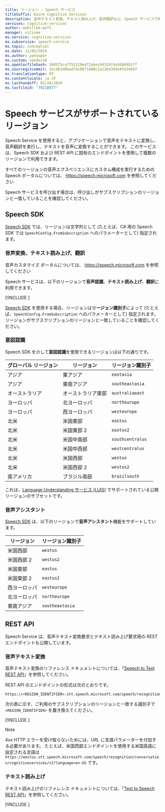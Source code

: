 ```yaml
---
title: リージョン - Speech サービス
titleSuffix: Azure Cognitive Services
description: 音声テキスト変換、テキスト読み上げ、音声翻訳など、Speech サービスで利用可能なリージョンとエンドポイントのリスト。
services: cognitive-services
author: mahilleb-msft
manager: nitinme
ms.service: cognitive-services
ms.subservice: speech-service
ms.topic: conceptual
ms.date: 11/05/2019
ms.author: panosper
ms.custom: seodec18
ms.openlocfilehash: 560575ca7f51218e472abecb4319f4a3db69b1ff
ms.sourcegitcommit: 2ec4b3d0bad7dc0071400c2a2264399e4fe34897
ms.translationtype: HT
ms.contentlocale: ja-JP
ms.lasthandoff: 03/28/2020
ms.locfileid: "79218977"
---
```

# <a name="speech-service-supported-regions"></a>Speech サービスがサポートされているリージョン

Speech Service を使用すると、アプリケーションで音声をテキストに変換し、音声翻訳を実行し、テキストを音声に変換することができます。 このサービスは、Speech SDK および REST API に固有のエンドポイントを使用して複数のリージョンで利用できます。

すべてのリージョンの音声エクスペリエンスにカスタム構成を実行するための Speech ポータルについては、 https://speech.microsoft.com を参照してください

Speech サービスを呼び出す場合は、呼び出しがサブスクリプションのリージョンと一致していることを確認してください。

## <a name="speech-sdk"></a>Speech SDK

[Speech SDK](speech-sdk.md) では、リージョンは文字列として (たとえば、C# 用の Speech SDK では `SpeechConfig.FromSubscription` へのパラメーターとして) 指定されます。

### <a name="speech-to-text-text-to-speech-and-translation"></a>音声変換、テキスト読み上げ、翻訳

音声カスタマイズ ポータルについては、 https://speech.microsoft.com を参照してください

Speech サービスは、以下のリージョンで**音声認識**、**テキスト読み上げ**、**翻訳**に利用できます。

[!INCLUDE [](../../../includes/cognitive-services-speech-service-region-identifier.md)]

[Speech SDK](speech-sdk.md) を使用する場合、リージョンは**リージョン識別子**によって (たとえば、`SpeechConfig.FromSubscription` へのパラメーターとして) 指定されます。 リージョンがサブスクリプションのリージョンと一致していることを確認してください。

### <a name="intent-recognition"></a>意図認識

Speech SDK を介して**意図認識**を使用できるリージョンは以下の通りです。

| グローバル リージョン | リージョン           | リージョン識別子 |
| ------------- | ---------------- | -------------------- |
| アジア          | 東アジア        | `eastasia`           |
| アジア          | 東南アジア   | `southeastasia`      |
| オーストラリア     | オーストラリア東部   | `australiaeast`      |
| ヨーロッパ        | 北ヨーロッパ     | `northeurope`        |
| ヨーロッパ        | 西ヨーロッパ      | `westeurope`         |
| 北米 | 米国東部          | `eastus`             |
| 北米 | 米国東部 2        | `eastus2`            |
| 北米 | 米国中南部 | `southcentralus`     |
| 北米 | 米国中西部  | `westcentralus`      |
| 北米 | 米国西部          | `westus`             |
| 北米 | 米国西部 2        | `westus2`            |
| 南アメリカ | ブラジル南部     | `brazilsouth`        |

これは、[Language Understanding サービス (LUIS)](/azure/cognitive-services/luis/luis-reference-regions) でサポートされている公開リージョンのサブセットです。

### <a name="voice-assistants"></a>音声アシスタント

[Speech SDK](speech-sdk.md) は、以下のリージョンで**音声アシスタント**機能をサポートしています。

| リージョン         | リージョン識別子 |
| -------------- | -------------------- |
| 米国西部        | `westus`             |
| 米国西部 2      | `westus2`            |
| 米国東部        | `eastus`             |
| 米国東部 2      | `eastus2`            |
| 西ヨーロッパ    | `westeurope`         |
| 北ヨーロッパ   | `northeurope`        |
| 東南アジア | `southeastasia`      |

## <a name="rest-apis"></a>REST API

Speech Service は、音声テキスト変換要求とテキスト読み上げ要求用の REST エンドポイントも公開しています。

### <a name="speech-to-text"></a>音声テキスト変換

音声テキスト変換のリファレンス ドキュメントについては、「[Speech to Text REST API](rest-speech-to-text.md)」を参照してください。

REST API のエンドポイントの形式は次のとおりです。

```
https://<REGION_IDENTIFIER>.stt.speech.microsoft.com/speech/recognition/conversation/cognitiveservices/v1
```

次の表に示す、ご利用のサブスクリプションのリージョンと一致する識別子で `<REGION_IDENTIFIER>` を置き換えてください。

[!INCLUDE [](../../../includes/cognitive-services-speech-service-region-identifier.md)]

> [!NOTE]
> 4xx HTTP エラーを受け取らないためには、URL に言語パラメーターを付加する必要があります。 たとえば、米国西部エンドポイントを使用する米国英語に設定される言語は `https://westus.stt.speech.microsoft.com/speech/recognition/conversation/cognitiveservices/v1?language=en-US` です。

### <a name="text-to-speech"></a>テキスト読み上げ

テキスト読み上げのリファレンス ドキュメントについては、「[Text to Speech REST API](rest-text-to-speech.md)」を参照してください。

[!INCLUDE [](../../../includes/cognitive-services-speech-service-endpoints-text-to-speech.md)]
